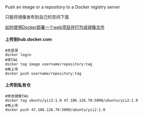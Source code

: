 Push an image or a repository to a Docker registry server

只能将镜像发布到自己的空间下面

[如何使用Docker部署一个web项目并打包成镜像文件](https://blog.csdn.net/JXYZH11/article/details/79112655)


#### 上传到hub.docker.com
    #先登录
    docker login
    #改TAG
    docker tag image username/repository:tag
    #再上传
    docker push username/repository:tag

#### 上传到私有仓
    #修改镜像TAG
    docker tag ubuntu/yii2:1.0 47.106.126.78:5000/ubuntu/yii2:1.0
    #再上传
    docker push 47.106.126.78:5000/ubuntu/yii2:1.0
